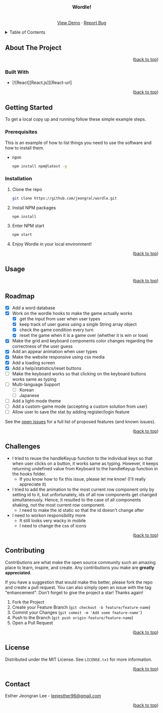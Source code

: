 <a name="readme-top"></a>
<br />
<div align="center">
  <h3 align="center">Wordle!</h3>
  <p align="center">
    <br />
    <a href="https://jeongral.github.io/wordle/">View Demo</a>
    ·
    <a href="https://github.com/jeongral/wordle/issues">Report Bug</a>
  </p>
</div>
<!-- TABLE OF CONTENTS -->
<details>
  <summary>Table of Contents</summary>
  <ol>
    <li>
      <a href="#about-the-project">About The Project</a>
      <ul>
        <li><a href="#built-with">Built With</a></li>
      </ul>
    </li>
    <li>
      <a href="#getting-started">Getting Started</a>
      <ul>
        <li><a href="#prerequisites">Prerequisites</a></li>
        <li><a href="#installation">Installation</a></li>
      </ul>
    </li>
    <li><a href="#usage">Usage</a></li>
    <li><a href="#roadmap">Roadmap</a></li>
    <li><a href="#roadmap">Challenges</a></li>
    <li><a href="#contributing">Contributing</a></li>
    <li><a href="#license">License</a></li>
    <li><a href="#contact">Contact</a></li>
  </ol>
</details>

<!-- ABOUT THE PROJECT -->
## About The Project

<p align="right">(<a href="#readme-top">back to top</a>)</p>

### Built With

* [![React][React.js]][React-url]

<p align="right">(<a href="#readme-top">back to top</a>)</p>

<!-- GETTING STARTED -->
## Getting Started

To get a local copy up and running follow these simple example steps.

### Prerequisites

This is an example of how to list things you need to use the software and how to install them.
* npm
  ```sh
  npm install npm@latest -g
  ```

### Installation

1. Clone the repo
   ```sh
   git clone https://github.com/jeongral/wordle.git
   ```
2. Install NPM packages
   ```sh
   npm install
   ```
3. Enter NPM start
   ```js
   npm start
   ```
4. Enjoy Wordle in your local environment!

<p align="right">(<a href="#readme-top">back to top</a>)</p>

<!-- USAGE -->
## Usage

<p align="right">(<a href="#readme-top">back to top</a>)</p>

<!-- ROADMAP -->
## Roadmap

- [x] Add a word database
- [x] Work on the wordle hooks to make the game actually works
    - [x] get the input from user when user types
    - [x] keep track of user guess using a single String array object
    - [x] check the game condition every turn
    - [x] reset the game when it is a game over (whether it is win or lose)
- [x] Make the grid and keyboard components color changes regarding the correctness of the user guess
- [x] Add an appear animation when user types
- [x] Make the website responsive using css media
- [x] Add a loading screen
- [x] Add a help/statistics/reset buttons
- [ ] Make the keyboard works so that clicking on the keyboard buttons works same as typing
- [ ] Multi-language Support
    - [ ] Korean
    - [ ] Japanese
- [ ] Add a light-mode theme
- [ ] Add a custom-game mode (accepting a custom solution from user)
- [ ] Allow user to save the stat by adding register/login feature

See the [open issues](https://github.com/jeongral/wordle/issues) for a full list of proposed features (and known issues).

<p align="right">(<a href="#readme-top">back to top</a>)</p>

<!-- CHALLENGE -->
## Challenges

* I tried to reuse the handleKeyup function to the individual keys so that when user clicks on a button, it works same as typing. However, it keeps returning undefined value from Keyboard to the handleKeyup function in the hooks folder.
    * If you know how to fix this issue, please let me know! (I'll really appreciate it)
* I tried to add the animation to the most current row component only by setting id to it, but unfortunately, ids of all row components get changed simultaneously. Hence, it resulted to the case of all components shaking, not the most current row component.
    * I need to make the id static so that the id doesn't change after
* I need to workon responsibility more
    * It still looks very wacky in mobile
    * I need to change the css of icons
<p align="right">(<a href="#readme-top">back to top</a>)</p>

<!-- CONTRIBUTING -->
## Contributing

Contributions are what make the open source community such an amazing place to learn, inspire, and create. Any contributions you make are **greatly appreciated**.

If you have a suggestion that would make this better, please fork the repo and create a pull request. You can also simply open an issue with the tag "enhancement".
Don't forget to give the project a star! Thanks again!

1. Fork the Project
2. Create your Feature Branch (`git checkout -b feature/feature-name`)
3. Commit your Changes (`git commit -m 'Add some feature-name'`)
4. Push to the Branch (`git push origin feature/feature-name`)
5. Open a Pull Request

<p align="right">(<a href="#readme-top">back to top</a>)</p>

<!-- LICENSE -->
## License

Distributed under the MIT License. See `LICENSE.txt` for more information.

<p align="right">(<a href="#readme-top">back to top</a>)</p>

<!-- CONTACT -->
## Contact

Esther Jeongran Lee - leejesther96@gmail.com

<p align="right">(<a href="#readme-top">back to top</a>)</p>
